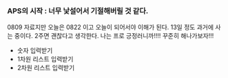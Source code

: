 ### APS의 시작 : 너무 낯설어서 기절해버릴 것 같다.
0809 자료지만 오늘은 0822 이고 오늘이 되어서야 이해가 된다.
13일 정도 과거에 사는 중이다. 2주면 괜찮다고 생각한다. 나는 프로 긍정러니까!!!! 
꾸준히 해나가보자!!!

- 숫자 입력받기
- 1차원 리스트 입력받기
- 2차원 리스트 입력받기